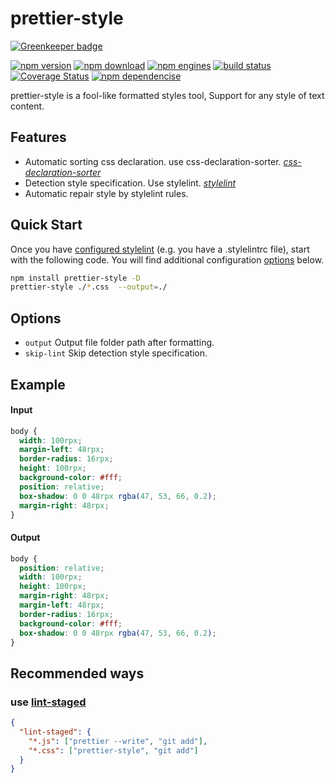 # prettier-style

[![Greenkeeper badge](https://badges.greenkeeper.io/noyobo/prettier-style.svg)](https://greenkeeper.io/)

[![npm version](http://img.shields.io/npm/v/prettier-style.svg)](https://www.npmjs.org/package/prettier-style)
[![npm download](http://img.shields.io/npm/dm/prettier-style.svg)](https://www.npmjs.org/package/prettier-style)
[![npm engines](http://img.shields.io/node/v/prettier-style.svg)](https://www.npmjs.org/package/prettier-style)
[![build status](http://img.shields.io/travis/noyobo/prettier-style.svg)](https://travis-ci.org/noyobo/prettier-style)
[![Coverage Status](https://img.shields.io/coveralls/noyobo/prettier-style.svg)](https://coveralls.io/r/noyobo/prettier-style)
[![npm dependencise](https://david-dm.org/noyobo/prettier-style.svg)](https://david-dm.org/noyobo/prettier-style)

prettier-style is a fool-like formatted styles tool, Support for any style of text content.

## Features

- Automatic sorting css declaration. use css-declaration-sorter. _[css-declaration-sorter](https://www.npmjs.com/package/css-declaration-sorter)_
- Detection style specification. Use stylelint. _[stylelint](https://www.npmjs.com/package/stylelint)_
- Automatic repair style by stylelint rules.

## Quick Start

Once you have [configured stylelint](http://stylelint.io/user-guide/configuration/) (e.g. you have a .stylelintrc file), start with the following code. You will find additional configuration [options](https://www.npmjs.com/package/gulp-stylelint#options) below.

```bash
npm install prettier-style -D
prettier-style ./*.css  --output=./
```

## Options

- `output` Output file folder path after formatting.
- `skip-lint` Skip detection style specification.

## Example

#### Input

```css
body {
  width: 100rpx;
  margin-left: 48rpx;
  border-radius: 16rpx;
  height: 100rpx;
  background-color: #fff;
  position: relative;
  box-shadow: 0 0 48rpx rgba(47, 53, 66, 0.2);
  margin-right: 48rpx;
}
```

#### Output

```css
body {
  position: relative;
  width: 100rpx;
  height: 100rpx;
  margin-right: 48rpx;
  margin-left: 48rpx;
  border-radius: 16rpx;
  background-color: #fff;
  box-shadow: 0 0 48rpx rgba(47, 53, 66, 0.2);
}
```

## Recommended ways

### use [lint-staged](https://www.npmjs.com/package/lint-staged)

```json
{
  "lint-staged": {
    "*.js": ["prettier --write", "git add"],
    "*.css": ["prettier-style", "git add"]
  }
}
```
